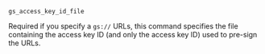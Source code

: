     gs_access_key_id_file

Required if you specify a `gs://` URLs, this command specifies the file
containing the access key ID (and only the access key ID) used to
pre-sign the URLs.
